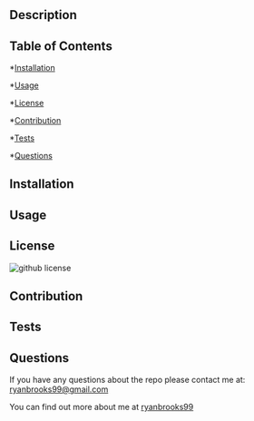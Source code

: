 # 

## Description



## Table of Contents

*[Installation](#installation)

*[Usage](#usage)

*[License](#license)

*[Contribution](#contribution)

*[Tests](#tests)

*[Questions](#questions)

## Installation



## Usage



## License

![github license](https://img.shields.io/badge/license-MIT-blue.svg)

## Contribution



## Tests



## Questions

If you have any questions about the repo please contact me at: ryanbrooks99@gmail.com

You can find out more about me at [ryanbrooks99](https://github.com/ryanbrooks99/)
